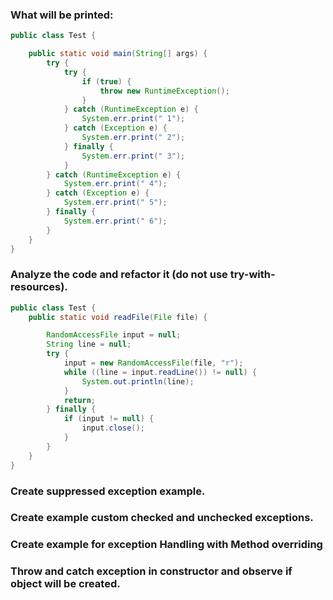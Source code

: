 ### What will be printed:
```java
public class Test {

    public static void main(String[] args) {
        try {
            try {
                if (true) {
                    throw new RuntimeException();
                }
            } catch (RuntimeException e) {
                System.err.print(" 1");
            } catch (Exception e) {
                System.err.print(" 2");
            } finally {
                System.err.print(" 3");
            }
        } catch (RuntimeException e) {
            System.err.print(" 4");
        } catch (Exception e) {
            System.err.print(" 5");
        } finally {
            System.err.print(" 6");
        }
    }
}
```
### Analyze the code and refactor it (do not use try-with-resources).
```java
public class Test {
    public static void readFile(File file) {

        RandomAccessFile input = null;
        String line = null;
        try {
            input = new RandomAccessFile(file, "r");
            while ((line = input.readLine()) != null) {
                System.out.println(line);
            }
            return;
        } finally {
            if (input != null) {
                input.close();
            }
        }
    }
}
```
### Create suppressed exception example.

### Create example custom checked and unchecked exceptions.

### Create example for exception Handling with Method overriding

### Throw and catch exception in constructor and observe if object will be created.